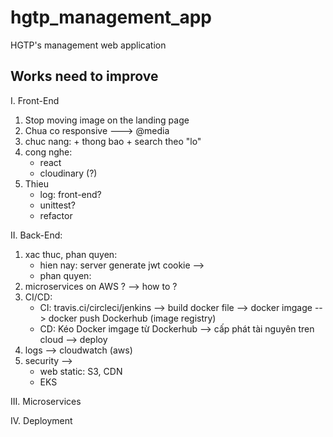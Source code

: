 # hgtp_management_app
HGTP's management web application


## Works need to improve
I. Front-End
1. Stop moving image on the landing page
2. Chua co responsive ---> @media
3. chuc nang: 
        + thong bao
        + search theo "lo"
4. cong nghe:
   + react
   + cloudinary (?)
5. Thieu
   + log: front-end?
   + unittest?
   + refactor

II. Back-End: 
1. xac thuc, phan quyen: 
   + hien nay: server generate jwt cookie --> 
   + phan quyen: 
2. microservices on AWS ? --> how to ?
3. CI/CD: 
   + CI: travis.ci/circleci/jenkins --> build docker file --> docker imgage --> docker push Dockerhub (image registry)
   + CD: Kéo Docker imgage từ Dockerhub --> cấp phát tài nguyên tren cloud --> deploy 
4. logs --> cloudwatch (aws)
5. security --> 
   + web static: S3, CDN
   + EKS

III. Microservices


IV. Deployment
